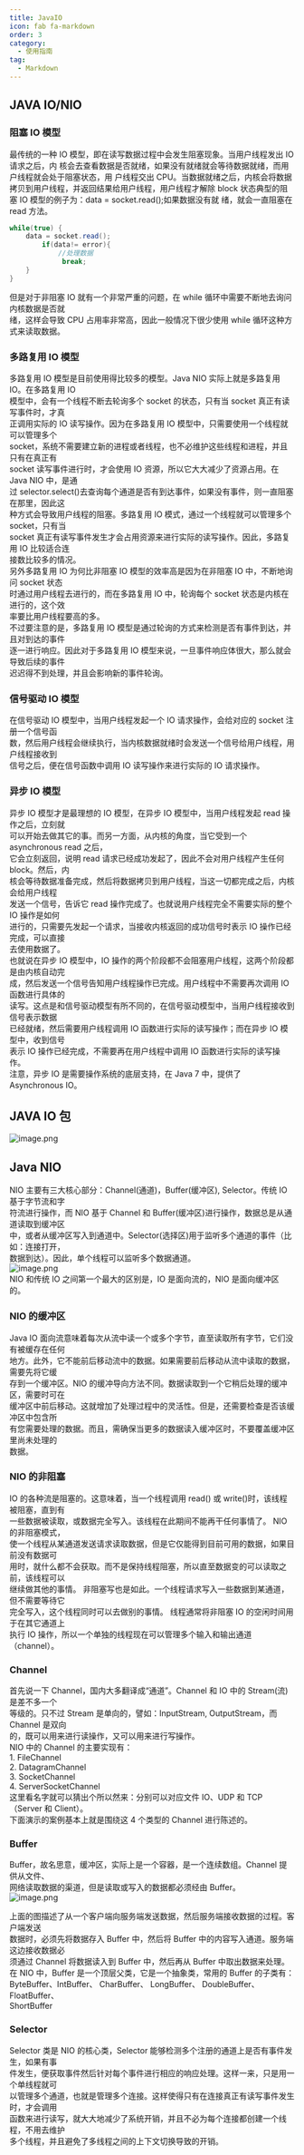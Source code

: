 ```yaml
---
title: JavaIO
icon: fab fa-markdown
order: 3
category:
  - 使用指南
tag:
  - Markdown
---
```

## JAVA IO/NIO 
<a name="B5Jmh"></a>
### 阻塞 IO 模型 
最传统的一种 IO 模型，即在读写数据过程中会发生阻塞现象。当用户线程发出 IO 请求之后，内 核会去查看数据是否就绪，如果没有就绪就会等待数据就绪，而用户线程就会处于阻塞状态，用 户线程交出 CPU。当数据就绪之后，内核会将数据拷贝到用户线程，并返回结果给用户线程，用户线程才解除 block 状态典型的阻塞 IO 模型的例子为：data = socket.read();如果数据没有就 绪，就会一直阻塞在 read 方法。
```java
while(true) {
    data = socket.read();
    	if(data!= error){
    		//处理数据
   			 break;
    }
}
```
但是对于非阻塞 IO 就有一个非常严重的问题，在 while 循环中需要不断地去询问内核数据是否就 <br />绪，这样会导致 CPU 占用率非常高，因此一般情况下很少使用 while 循环这种方式来读取数据。
<a name="ngdIa"></a>
### 多路复用 IO 模型 
多路复用 IO 模型是目前使用得比较多的模型。Java NIO 实际上就是多路复用 IO。在多路复用 IO <br />模型中，会有一个线程不断去轮询多个 socket 的状态，只有当 socket 真正有读写事件时，才真 <br />正调用实际的 IO 读写操作。因为在多路复用 IO 模型中，只需要使用一个线程就可以管理多个 <br />socket，系统不需要建立新的进程或者线程，也不必维护这些线程和进程，并且只有在真正有 <br />socket 读写事件进行时，才会使用 IO 资源，所以它大大减少了资源占用。在 Java NIO 中，是通 <br />过 selector.select()去查询每个通道是否有到达事件，如果没有事件，则一直阻塞在那里，因此这 <br />种方式会导致用户线程的阻塞。多路复用 IO 模式，通过一个线程就可以管理多个 socket，只有当 <br />socket 真正有读写事件发生才会占用资源来进行实际的读写操作。因此，多路复用 IO 比较适合连 <br />接数比较多的情况。 <br />另外多路复用 IO 为何比非阻塞 IO 模型的效率高是因为在非阻塞 IO 中，不断地询问 socket 状态 <br />时通过用户线程去进行的，而在多路复用 IO 中，轮询每个 socket 状态是内核在进行的，这个效 <br />率要比用户线程要高的多。 <br />不过要注意的是，多路复用 IO 模型是通过轮询的方式来检测是否有事件到达，并且对到达的事件 <br />逐一进行响应。因此对于多路复用 IO 模型来说，一旦事件响应体很大，那么就会导致后续的事件 <br />迟迟得不到处理，并且会影响新的事件轮询。
<a name="Y8PSj"></a>
### 信号驱动 IO 模型 
在信号驱动 IO 模型中，当用户线程发起一个 IO 请求操作，会给对应的 socket 注册一个信号函 <br />数，然后用户线程会继续执行，当内核数据就绪时会发送一个信号给用户线程，用户线程接收到 <br />信号之后，便在信号函数中调用 IO 读写操作来进行实际的 IO 请求操作。 
<a name="uzhG2"></a>
### 异步 IO 模型 
异步 IO 模型才是最理想的 IO 模型，在异步 IO 模型中，当用户线程发起 read 操作之后，立刻就 <br />可以开始去做其它的事。而另一方面，从内核的角度，当它受到一个 asynchronous read 之后， <br />它会立刻返回，说明 read 请求已经成功发起了，因此不会对用户线程产生任何 block。然后，内 <br />核会等待数据准备完成，然后将数据拷贝到用户线程，当这一切都完成之后，内核会给用户线程 <br />发送一个信号，告诉它 read 操作完成了。也就说用户线程完全不需要实际的整个 IO 操作是如何 <br />进行的，只需要先发起一个请求，当接收内核返回的成功信号时表示 IO 操作已经完成，可以直接 <br />去使用数据了。 <br />也就说在异步 IO 模型中，IO 操作的两个阶段都不会阻塞用户线程，这两个阶段都是由内核自动完 <br />成，然后发送一个信号告知用户线程操作已完成。用户线程中不需要再次调用 IO 函数进行具体的 <br />读写。这点是和信号驱动模型有所不同的，在信号驱动模型中，当用户线程接收到信号表示数据 <br />已经就绪，然后需要用户线程调用 IO 函数进行实际的读写操作；而在异步 IO 模型中，收到信号 <br />表示 IO 操作已经完成，不需要再在用户线程中调用 IO 函数进行实际的读写操作。 <br />注意，异步 IO 是需要操作系统的底层支持，在 Java 7 中，提供了 Asynchronous IO。

<a name="OwXfl"></a>
## JAVA IO 包
![image.png](https://cdn.nlark.com/yuque/0/2023/png/1635081/1686058929736-4eb504e4-c02d-4304-86d2-e197afbb359a.png#averageHue=%23fcfcfa&clientId=u53e77f05-9b31-4&from=paste&height=1240&id=u6526c29d&originHeight=992&originWidth=790&originalType=binary&ratio=0.800000011920929&rotation=0&showTitle=false&size=367730&status=done&style=none&taskId=ud69750db-e988-4d89-955f-736c73b2d9d&title=&width=987.4999852851035)
<a name="PbboB"></a>
## Java NIO
NIO 主要有三大核心部分：Channel(通道)，Buffer(缓冲区), Selector。传统 IO 基于字节流和字 <br />符流进行操作，而 NIO 基于 Channel 和 Buffer(缓冲区)进行操作，数据总是从通道读取到缓冲区 <br />中，或者从缓冲区写入到通道中。Selector(选择区)用于监听多个通道的事件（比如：连接打开， <br />数据到达）。因此，单个线程可以监听多个数据通道。<br />![image.png](https://cdn.nlark.com/yuque/0/2023/png/1635081/1686058984936-0affacca-845d-407b-99b5-349f4e2f8c98.png#averageHue=%23f2f2ef&clientId=u53e77f05-9b31-4&from=paste&height=1157&id=u77d58302&originHeight=926&originWidth=1144&originalType=binary&ratio=0.800000011920929&rotation=0&showTitle=false&size=457360&status=done&style=none&taskId=uc0a34f62-3bfc-48d4-b33e-31fee7de9a1&title=&width=1429.9999786913397)<br />NIO 和传统 IO 之间第一个最大的区别是，IO 是面向流的，NIO 是面向缓冲区的。
<a name="wig9D"></a>
### NIO 的缓冲区
Java IO 面向流意味着每次从流中读一个或多个字节，直至读取所有字节，它们没有被缓存在任何 <br />地方。此外，它不能前后移动流中的数据。如果需要前后移动从流中读取的数据，需要先将它缓 <br />存到一个缓冲区。NIO 的缓冲导向方法不同。数据读取到一个它稍后处理的缓冲区，需要时可在 <br />缓冲区中前后移动。这就增加了处理过程中的灵活性。但是，还需要检查是否该缓冲区中包含所 <br />有您需要处理的数据。而且，需确保当更多的数据读入缓冲区时，不要覆盖缓冲区里尚未处理的 <br />数据。
<a name="CgyXb"></a>
### NIO 的非阻塞
IO 的各种流是阻塞的。这意味着，当一个线程调用 read() 或 write()时，该线程被阻塞，直到有 <br />一些数据被读取，或数据完全写入。该线程在此期间不能再干任何事情了。 NIO 的非阻塞模式， <br />使一个线程从某通道发送请求读取数据，但是它仅能得到目前可用的数据，如果目前没有数据可 <br />用时，就什么都不会获取。而不是保持线程阻塞，所以直至数据变的可以读取之前，该线程可以 <br />继续做其他的事情。 非阻塞写也是如此。一个线程请求写入一些数据到某通道，但不需要等待它 <br />完全写入，这个线程同时可以去做别的事情。 线程通常将非阻塞 IO 的空闲时间用于在其它通道上 <br />执行 IO 操作，所以一个单独的线程现在可以管理多个输入和输出通道（channel）。

<a name="gASQH"></a>
### Channel
首先说一下 Channel，国内大多翻译成“通道”。Channel 和 IO 中的 Stream(流)是差不多一个 <br />等级的。只不过 Stream 是单向的，譬如：InputStream, OutputStream，而 Channel 是双向 <br />的，既可以用来进行读操作，又可以用来进行写操作。 <br />NIO 中的 Channel 的主要实现有： <br />1. FileChannel <br />2. DatagramChannel <br />3. SocketChannel <br />4. ServerSocketChannel <br />这里看名字就可以猜出个所以然来：分别可以对应文件 IO、UDP 和 TCP（Server 和 Client）。 <br />下面演示的案例基本上就是围绕这 4 个类型的 Channel 进行陈述的。
<a name="SugaG"></a>
### Buffer
Buffer，故名思意，缓冲区，实际上是一个容器，是一个连续数组。Channel 提供从文件、 <br />网络读取数据的渠道，但是读取或写入的数据都必须经由 Buffer。<br />![image.png](https://cdn.nlark.com/yuque/0/2023/png/1635081/1686386448344-c4320635-95ad-4d49-8cc6-5516eed64584.png#averageHue=%23f8f8f5&clientId=u29c52924-f84c-4&from=paste&height=520&id=uc89e7598&originHeight=416&originWidth=1546&originalType=binary&ratio=0.800000011920929&rotation=0&showTitle=false&size=266607&status=done&style=none&taskId=u1f0897f6-1fec-4f0f-a6fc-2bed28d3a4f&title=&width=1932.4999712035064)

上面的图描述了从一个客户端向服务端发送数据，然后服务端接收数据的过程。客户端发送 <br />数据时，必须先将数据存入 Buffer 中，然后将 Buffer 中的内容写入通道。服务端这边接收数据必 <br />须通过 Channel 将数据读入到 Buffer 中，然后再从 Buffer 中取出数据来处理。 <br />在 NIO 中，Buffer 是一个顶层父类，它是一个抽象类，常用的 Buffer 的子类有： <br />ByteBuffer、IntBuffer、 CharBuffer、 LongBuffer、 DoubleBuffer、FloatBuffer、 <br />ShortBuffer
<a name="rF10C"></a>
### Selector
Selector 类是 NIO 的核心类，Selector 能够检测多个注册的通道上是否有事件发生，如果有事 <br />件发生，便获取事件然后针对每个事件进行相应的响应处理。这样一来，只是用一个单线程就可 <br />以管理多个通道，也就是管理多个连接。这样使得只有在连接真正有读写事件发生时，才会调用 <br />函数来进行读写，就大大地减少了系统开销，并且不必为每个连接都创建一个线程，不用去维护 <br />多个线程，并且避免了多线程之间的上下文切换导致的开销。

